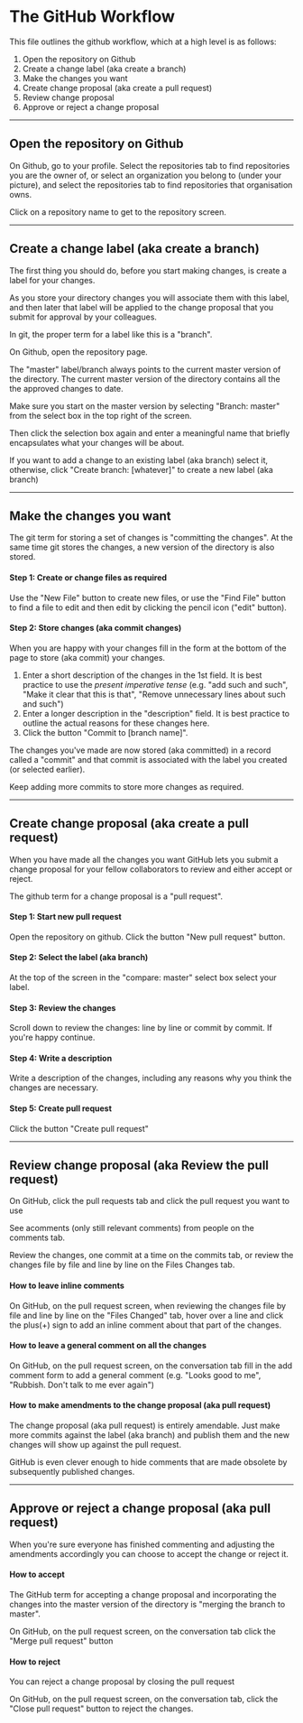 # The GitHub Workflow

This file outlines the github workflow, which at a high level is as follows:

1. Open the repository on Github
2. Create a change label (aka create a branch)
3. Make the changes you want
4. Create change proposal (aka create a pull request)
5. Review change proposal
6. Approve or reject a change proposal


*****

## Open the repository on Github

On Github, go to your profile.
Select the repositories tab to find repositories you are the owner of, or select an organization you belong to (under your picture), and select the repositories tab to find repositories that organisation owns.

Click on a repository name to get to the repository screen.


*****

## Create a change label (aka create a branch)

The first thing you should do, before you start making changes, is create a label for your changes.

As you store your directory changes you will associate them with this label, and then later that label will be applied to the change proposal that you submit for approval by your colleagues.

In git, the proper term for a label like this is a "branch".

On Github, open the repository page.

The "master" label/branch always points to the current master version of the directory. The current master version of the directory contains all the the approved changes to date.

Make sure you start on the master version by selecting "Branch: master" from the select box in the top right of the screen.

Then click the selection box again and enter a meaningful name that briefly encapsulates what your changes will be about.

If you want to add a change to an existing label (aka branch) select it, otherwise, click "Create branch: [whatever]" to create a new label (aka branch)



*****

## Make the changes you want

The git term for storing a set of changes is "committing the changes". At the same time git stores the changes, a new version of the directory is also stored.


#### Step 1: Create or change files as required

Use the "New File" button to create new files, or use the "Find File" button to find a file to edit and then edit by clicking the pencil icon ("edit" button).


#### Step 2: Store changes (aka commit changes)

When you are happy with your changes fill in the form at the bottom of the page to store (aka commit) your changes.

  1. Enter a short description of the changes in the 1st field. It is best practice to use the *present imperative tense* (e.g. "add such and such", "Make it clear that this is that", "Remove unnecessary lines about such and such")
  2. Enter a longer description in the "description" field. It is best practice to outline the actual reasons for these changes here.
  3. Click the button "Commit to [branch name]".

The changes you've made are now stored (aka committed) in a record called a "commit" and that commit is associated with the label you created (or selected earlier).

Keep adding more commits to store more changes as required.


*****

## Create change proposal (aka create a pull request)

When you have made all the changes you want GitHub lets you submit a change proposal for your fellow collaborators to review and either accept or reject.

The github term for a change proposal is a "pull request".


#### Step 1: Start new pull request

Open the repository on github.
Click the button "New pull request" button.


#### Step 2: Select the label (aka branch)

At the top of the screen in the "compare: master" select box select your label.


#### Step 3: Review the changes

Scroll down to review the changes: line by line or commit by commit. If you're happy continue.


#### Step 4: Write a description

Write a description of the changes, including any reasons why you think the changes are necessary.


#### Step 5: Create pull request

Click the button "Create pull request"


*****

## Review change proposal (aka Review the pull request)

On GitHub, click the pull requests tab and click the pull request you want to use

See acomments (only still relevant comments) from people on the comments tab.

Review the changes, one commit at a time on the commits tab, or review the changes file by file and line by line on the Files Changes tab.


#### How to leave inline comments

On GitHub, on the pull request screen, when reviewing the changes file by file and line by line on the "Files Changed" tab, hover over a line and click the plus(+) sign to add an inline comment about that part of the changes.


#### How to leave a general comment on all the changes

On GitHub, on the pull request screen, on the conversation tab fill in the add comment form to add a general comment (e.g. "Looks good to me", "Rubbish. Don't talk to me ever again")


#### How to make amendments to the change proposal (aka pull request)

The change proposal (aka pull request) is entirely amendable. Just make more commits against the label (aka branch) and publish them and the new changes will show up against the pull request.

GitHub is even clever enough to hide comments that are made obsolete by subsequently published changes.


*****

## Approve or reject a change proposal (aka pull request)

When you're sure everyone has finished commenting and adjusting the amendments accordingly you can choose to accept the change or reject it.


#### How to accept

The GitHub term for accepting a change proposal and incorporating the changes into the master version of the directory is "merging the branch to master".

On GitHub, on the pull request screen, on the conversation tab click the "Merge pull request" button


#### How to reject

You can reject a change proposal by closing the pull request

On GitHub, on the pull request screen, on the conversation tab, click the
"Close pull request" button to reject the changes.

